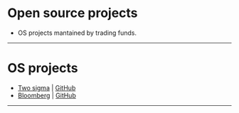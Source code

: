 # Open source projects
- OS projects mantained by trading funds.
***

# OS projects
- [Two sigma](https://www.twosigma.com/open-source/) | [GitHub](https://github.com/twosigma)
- [Bloomberg](https://www.bloomberg.com/uk) | [GitHub](https://github.com/bloomberg)
***